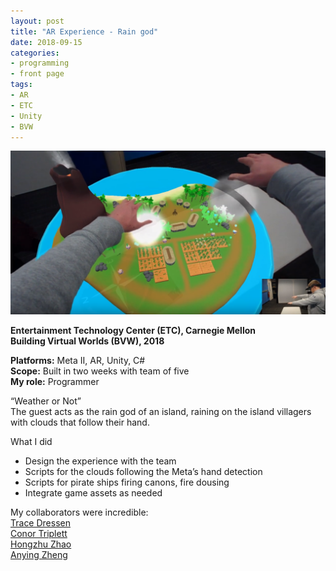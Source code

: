 ```yaml
---
layout: post
title: "AR Experience - Rain god"
date: 2018-09-15
categories:
- programming
- front page
tags:
- AR
- ETC
- Unity
- BVW
---
```


![Screenshot](/assets/posts/images/rain_god.png)

**Entertainment Technology Center (ETC), Carnegie Mellon**   
**Building Virtual Worlds (BVW), 2018**

**Platforms:** Meta II, AR, Unity, C#  
**Scope:** Built in two weeks with team of five  
**My role:** Programmer

“Weather or Not”  
The guest acts as the rain god of an island, raining on the island villagers with clouds that follow their hand.

<!-- more -->

What I did

* Design the experience with the team
* Scripts for the clouds following the Meta’s hand detection  
* Scripts for pirate ships firing canons, fire dousing  
* Integrate game assets as needed 

My collaborators were incredible:  
[Trace Dressen](https://www.etc.cmu.edu/blog/author/kcl2/)  
[Conor Triplett](https://www.etc.cmu.edu/blog/author/dpembert/)  
[Hongzhu Zhao](https://www.etc.cmu.edu/blog/author/hongzhuz/)  
[Anying Zheng](https://www.etc.cmu.edu/blog/author/anyingz/)